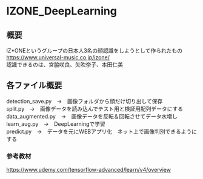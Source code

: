 # IZONE_DeepLearning

## 概要
IZ*ONEというグループの日本人3名の顔認識をしようとして作られたもの  
https://www.universal-music.co.jp/izone/  
認識できるのは、宮脇咲良、矢吹奈子、本田仁美

## 各ファイル概要

detection_save.py　→　画像フォルダから顔だけ切り出して保存  
split.py　→　画像データを読み込んでテスト用と検証用配列データにする  
data_augmented.py　→　画像データを反転＆回転させてデータ水増し  
learn_aug.py　→　DeepLearningで学習  
predict.py　→　データを元にWEBアプリ化　ネット上で画像判別できるようにする  


### 参考教材
https://www.udemy.com/tensorflow-advanced/learn/v4/overview

